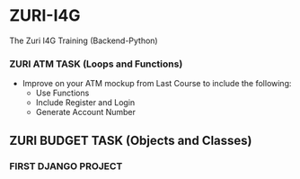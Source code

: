 # ZURI-I4G
The Zuri I4G Training (Backend-Python)

### ZURI ATM TASK (Loops and Functions)
* Improve on your ATM mockup from Last Course to include the following:
  * Use Functions
  * Include Register and Login
  * Generate Account Number

## ZURI BUDGET TASK (Objects and Classes)

### FIRST DJANGO PROJECT
